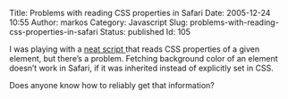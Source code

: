 Title: Problems with reading CSS properties in Safari
Date: 2005-12-24 10:55
Author: markos
Category: Javascript
Slug: problems-with-reading-css-properties-in-safari
Status: published
Id: 105

<html>
 <body>
  <div>
   <p>
    I was playing with a
    <a href="http://www.jeria.net/?p=7" title="Script for reading CSS properties of a page">
     neat script
    </a>
    that reads CSS properties of a given element, but there’s a problem. Fetching background color of an element doesn’t work in Safari, if it was inherited instead of explicitly set in CSS.
   </p>
   <p>
    Does anyone know how to reliably get that information?
   </p>
  </div>
 </body>
</html>